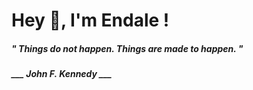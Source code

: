 <h1 title="head"> Hey 👋, I'm Endale !</h1>

**<h5><i>" Things do not happen. Things are made to happen. "</i></h5>**

*<b>___ John F. Kennedy ___</b>*
